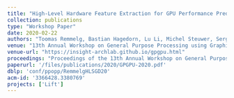 ```yaml
---
title: "High-Level Hardware Feature Extraction for GPU Performance Prediction of Stencils"
collection: publications
type: "Workshop Paper"
date: 2020-02-22
authors: "Toomas Remmelg, Bastian Hagedorn, Lu Li, Michel Steuwer, Sergei Gorlatch, and Christophe Dubach"
venue: "13th Annual Workshop on General Purpose Processing using Graphics Processing Unit, GPGPU @ PPoPP 2020"
venue-url: "https://insight-archlab.github.io/gpgpu.html"
proceedings: "Proceedings of the 13th Annual Workshop on General Purpose Processing using Graphics Processing Unit, GPGPU@PPoPP 2020"
paperurl: '/files/publications/2020/GPGPU-2020.pdf'
dblp: 'conf/ppopp/RemmelgHLSGD20'
acm-id: '3366428.3380769'
projects: ['Lift']
---
```

